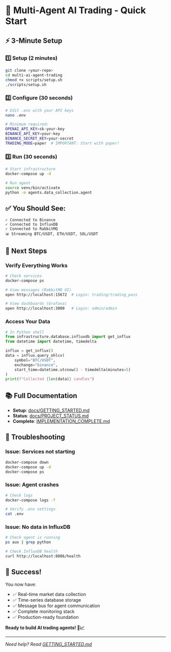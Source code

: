 # 🚀 Multi-Agent AI Trading - Quick Start

## ⚡ 3-Minute Setup

### 1️⃣ Setup (2 minutes)
```bash
git clone <your-repo>
cd multi-ai-agent-trading
chmod +x scripts/setup.sh
./scripts/setup.sh
```

### 2️⃣ Configure (30 seconds)
```bash
# Edit .env with your API keys
nano .env

# Minimum required:
OPENAI_API_KEY=sk-your-key
BINANCE_API_KEY=your-key
BINANCE_SECRET_KEY=your-secret
TRADING_MODE=paper  # IMPORTANT: Start with paper!
```

### 3️⃣ Run (30 seconds)
```bash
# Start infrastructure
docker-compose up -d

# Run agent
source venv/bin/activate
python -m agents.data_collection.agent
```

## ✅ You Should See:
```
✓ Connected to Binance
✓ Connected to InfluxDB
✓ Connected to RabbitMQ
📊 Streaming BTC/USDT, ETH/USDT, SOL/USDT
```

## 🎯 Next Steps

### Verify Everything Works
```bash
# Check services
docker-compose ps

# View messages (RabbitMQ UI)
open http://localhost:15672  # Login: trading/trading_pass

# View dashboards (Grafana)
open http://localhost:3000   # Login: admin/admin
```

### Access Your Data
```python
# In Python shell
from infrastructure.database.influxdb import get_influx
from datetime import datetime, timedelta

influx = get_influx()
data = influx.query_ohlcv(
    symbol="BTC/USDT",
    exchange="binance", 
    start_time=datetime.utcnow() - timedelta(minutes=5)
)
print(f"Collected {len(data)} candles")
```

## 📚 Full Documentation

- **Setup**: [docs/GETTING_STARTED.md](docs/GETTING_STARTED.md)
- **Status**: [docs/PROJECT_STATUS.md](docs/PROJECT_STATUS.md)
- **Complete**: [IMPLEMENTATION_COMPLETE.md](IMPLEMENTATION_COMPLETE.md)

## 🐛 Troubleshooting

### Issue: Services not starting
```bash
docker-compose down
docker-compose up -d
docker-compose ps
```

### Issue: Agent crashes
```bash
# Check logs
docker-compose logs -f

# Verify .env settings
cat .env
```

### Issue: No data in InfluxDB
```bash
# Check agent is running
ps aux | grep python

# Check InfluxDB health
curl http://localhost:8086/health
```

## 🎉 Success!

You now have:
- ✅ Real-time market data collection
- ✅ Time-series database storage
- ✅ Message bus for agent communication
- ✅ Complete monitoring stack
- ✅ Production-ready foundation

**Ready to build AI trading agents! 🤖📈**

---

*Need help? Read [GETTING_STARTED.md](docs/GETTING_STARTED.md)*
